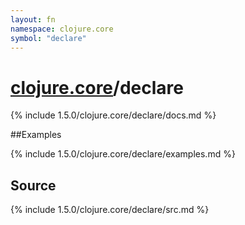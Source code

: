 ```yaml
---
layout: fn
namespace: clojure.core
symbol: "declare"
---
```


# [clojure.core](../)/declare

{% include 1.5.0/clojure.core/declare/docs.md %}

##Examples

{% include 1.5.0/clojure.core/declare/examples.md %}
## Source
{% include 1.5.0/clojure.core/declare/src.md %}

